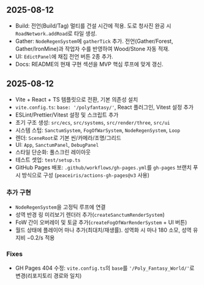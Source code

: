 ## 2025-08-12
- Build: 전언(Build/Tag) 멀티를 건설 시간에 적용. 도로 청사진 완공 시 `RoadNetwork.addRoad`로 타일 생성.
- Gather: `NodeRegenSystem`에 `gatherTick` 추가. 전언(Gather/Forest, Gather/IronMine)과 작업자 수를 반영하여 Wood/Stone 자동 적재.
- UI: `EdictPanel`에 채집 전언 버튼 2종 추가.
- Docs: README의 현재 구현 섹션을 MVP 핵심 루프에 맞게 갱신.
## 2025-08-12

- Vite + React + TS 템플릿으로 전환, 기본 의존성 설치
- `vite.config.ts`: `base: '/polyfantasy/'`, React 플러그인, Vitest 설정 추가
- ESLint/Prettier/Vitest 설정 및 스크립트 추가
- 초기 구조 생성: `src/ecs`, `src/systems`, `src/render/three`, `src/ui`
- 시스템 스텁: `SanctumSystem`, `FogOfWarSystem`, `NodeRegenSystem`, `Loop`
- 렌더: `SceneRoot`로 기본 씬/카메라/조명/그리드
- UI: `App`, `SanctumPanel`, `DebugPanel`
- 스타일 단순화: 풀스크린 레이아웃
- 테스트 셋업: `test/setup.ts`
- GitHub Pages 배포: `.github/workflows/gh-pages.yml`를 `gh-pages` 브랜치 푸시 방식으로 구성 (`peaceiris/actions-gh-pages@v3` 사용)

### 추가 구현
- `NodeRegenSystem`을 고정틱 루프에 연결
- 성역 반경 링 미리보기 렌더러 추가(`createSanctumRenderSystem`)
- FoW 간이 오버레이 및 토글 추가(`createFogOfWarRenderSystem` + UI 버튼)
- 월드 상태에 플레이어 마나 추가(최대치/재생률). 성역화 시 마나 180 소모, 성역 유지비 −0.2/s 적용

### Fixes
- GH Pages 404 수정: `vite.config.ts`의 `base`를 `'/Poly_Fantasy_World/'`로 변경(리포지토리 경로와 일치)

